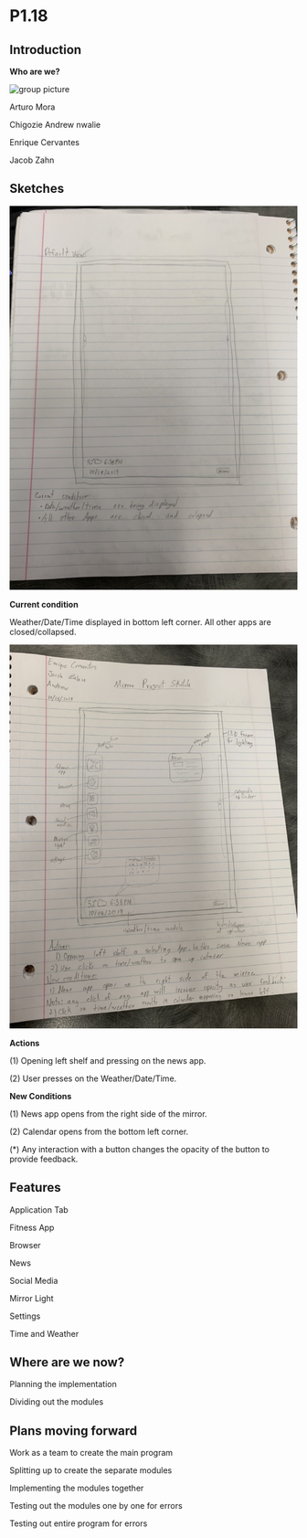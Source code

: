 # P1.18

## Introduction

__Who are we?__

![group picture](https://github.com/Jmzahn/P1.18/blob/master/sketches/MVIMG_20191017_181004.jpg?raw=true)

Arturo Mora

Chigozie Andrew nwalie

Enrique Cervantes

Jacob Zahn

## Sketches

![first sketch](https://github.com/Jmzahn/P1.18/blob/master/sketches/IMG4132770534045897577.jpg?raw=true)

__Current condition__

Weather/Date/Time displayed in bottom left corner. All other apps are closed/collapsed.

![second sketch](https://github.com/Jmzahn/P1.18/blob/master/sketches/IMG246699200809384616.jpg?raw=true)

__Actions__

(1)   Opening left shelf and pressing on the news app.

(2)   User presses on the Weather/Date/Time.

__New Conditions__

(1)   News app opens from the right side of the mirror.

(2)   Calendar opens from the bottom left corner.

(\*)  Any interaction with a button changes the opacity of the button to provide feedback.

## Features
Application Tab

Fitness App

Browser

News

Social Media

Mirror Light

Settings

Time and Weather

## Where are we now?

Planning the implementation

Dividing out the modules

## Plans moving forward

Work as a team to create the main program

Splitting up to create the separate modules

Implementing the modules together

Testing out the modules one by one for errors

Testing out entire program for errors


